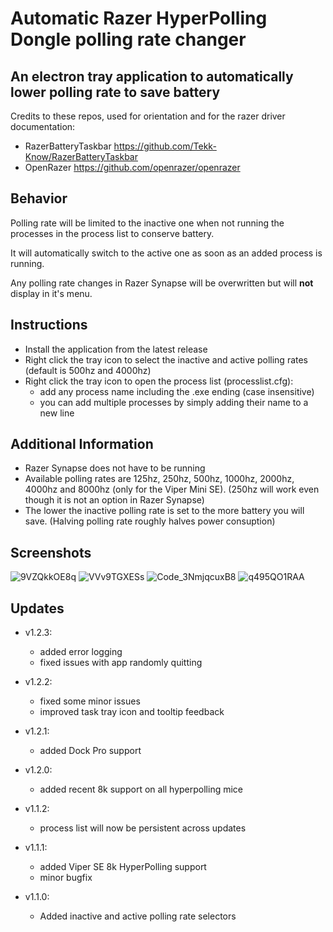 # Automatic Razer HyperPolling Dongle polling rate changer
## An electron tray application to automatically lower polling rate to save battery

Credits to these repos, used for orientation and for the razer driver documentation:
* RazerBatteryTaskbar https://github.com/Tekk-Know/RazerBatteryTaskbar
* OpenRazer https://github.com/openrazer/openrazer

## Behavior
Polling rate will be limited to the inactive one when not running the processes in the process list to conserve battery.

It will automatically switch to the active one as soon as an added process is running.

Any polling rate changes in Razer Synapse will be overwritten but will **not** display in it's menu.

## Instructions
- Install the application from the latest release
- Right click the tray icon to select the inactive and active polling rates (default is 500hz and 4000hz)
- Right click the tray icon to open the process list (processlist.cfg):
    - add any process name including the .exe ending (case insensitive)
    - you can add multiple processes by simply adding their name to a new line

## Additional Information
- Razer Synapse does not have to be running
- Available polling rates are 125hz, 250hz, 500hz, 1000hz, 2000hz, 4000hz and 8000hz (only for the Viper Mini SE). (250hz will work even though it is not an option in Razer Synapse)
- The lower the inactive polling rate is set to the more battery you will save. (Halving polling rate roughly halves power consuption)

## Screenshots
![9VZQkkOE8q](https://github.com/philipbry/RazerAutoPollingRate/assets/81459908/da9eec4f-9205-4761-9185-be9f68537653) ![VVv9TGXESs](https://github.com/philipbry/RazerAutoPollingRate/assets/81459908/2e34527f-5170-4c02-89ac-3763e0c3fd37) ![Code_3NmjqcuxB8](https://github.com/philipbry/RazerAutoPollingRate/assets/81459908/061c22c5-1b1e-40bf-b5b1-394bed1d51c5) ![q495QO1RAA](https://github.com/philipbry/RazerAutoPollingRate/assets/81459908/5abd2860-e874-4cd6-a574-206bfb22be34)


## Updates
- v1.2.3:
    - added error logging
    - fixed issues with app randomly quitting
    
- v1.2.2:
    - fixed some minor issues
    - improved task tray icon and tooltip feedback

- v1.2.1:
    - added Dock Pro support

- v1.2.0:
    - added recent 8k support on all hyperpolling mice

- v1.1.2:
    - process list will now be persistent across updates

- v1.1.1:
    - added Viper SE 8k HyperPolling support
    - minor bugfix

- v1.1.0:
    - Added inactive and active polling rate selectors
